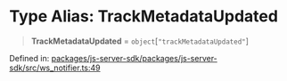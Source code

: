 # Type Alias: TrackMetadataUpdated

> **TrackMetadataUpdated** = `object`\[`"trackMetadataUpdated"`\]

Defined in: [packages/js-server-sdk/packages/js-server-sdk/src/ws\_notifier.ts:49](https://github.com/fishjam-cloud/js-server-sdk/blob/e133f8a6825619e67537d43e8483134d23c7dce1/packages/js-server-sdk/src/ws_notifier.ts#L49)

